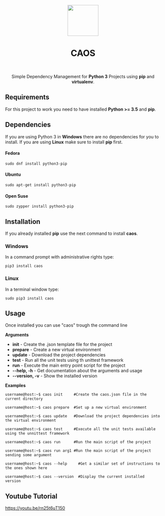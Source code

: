 
<p align="center">
    <a href="https://github.com/ospinakamilo/caos" target="_blank">
        <img src="https://github.com/ospinakamilo/caos/blob/master/src/docs/img/caos_logo.svg" height="100px">
    </a>
    <h1 align="center">CAOS</h1>
    <br>
    <p align="center">Simple Dependency Management for <b>Python 3</b> Projects using <b>pip</b> and <b>virtualenv</b>.</p>
</p>

Requirements
------------

For this project to work you need to have installed **Python >= 3.5** and **pip**.
 

Dependencies 
------------
If you are using Python 3 in **Windows** there are no dependencies for you to install.
If you are using **Linux** make sure to install **pip** first.
#### Fedora
~~~
sudo dnf install python3-pip
~~~

#### Ubuntu
~~~
sudo apt-get install python3-pip
~~~

#### Open Suse
~~~
sudo zypper install python3-pip
~~~

Installation
------------
If you already installed **pip** use the next command to install **caos**.

### Windows
In a command prompt with administrative rights type:
~~~
pip3 install caos
~~~

### Linux
In a terminal window type:
~~~
sudo pip3 install caos
~~~

Usage
------------
Once installed you can use "caos" trough the command line

**Arguments**
 - **init** - Create the .json template file for the project
 - **prepare** - Create a new virtual environment
 - **update** - Download the project dependencies
 - **test** - Run all the unit tests using th unittest framework
 - **run** - Execute the main entry point script for the project
 - **--help, -h** - Get documentation about the arguments and usage
 - **--version, -v** - Show the installed version

**Examples**
```console
username@host:~$ caos init     #Create the caos.json file in the current directory
```  
```console
username@host:~$ caos prepare  #Set up a new virtual environment
```
```console
username@host:~$ caos update   #Download the project dependencies into the virtual environment
``` 
```console
username@host:~$ caos test     #Execute all the unit tests available using the unnittest framework
```
 ```console
username@host:~$ caos run      #Run the main script of the project
```
```console
username@host:~$ caos run arg1 #Run the main script of the project sending some argument 
```
```console
username@host:~$ caos --help     #Get a similar set of instructions to the ones shown here
```
```console
username@host:~$ caos --version  #Display the current installed version
```

Youtube Tutorial
------------
<https://youtu.be/rn25t6uT150>

